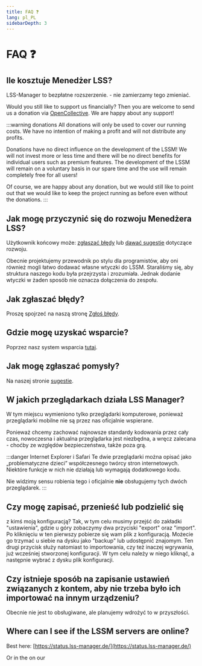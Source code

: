 ```yaml
---
title: FAQ ❓
lang: pl_PL
sidebarDepth: 3
---
```


# FAQ ❓

## Ile kosztuje Menedżer LSS?
LSS-Manager to bezpłatne rozszerzenie. - nie zamierzamy tego zmieniać.

Would you still like to support us financially? Then you are welcome to send us a donation via [OpenCollective][donate]. We are happy about any support!

:::warning donations
All donations will only be used to cover our running costs. We have no intention of making a profit and will not distribute any profits.

Donations have no direct influence on the development of the LSSM! We will not invest more or less time and there will be no direct benefits for individual users such as premium features. The development of the LSSM will remain on a voluntary basis in our spare time and the use will remain completely free for all users!

Of course, we are happy about any donation, but we would still like to point out that we would like to keep the project running as before even without the donations.
:::

## Jak mogę przyczynić się do rozwoju Menedżera LSS?
Użytkownik końcowy może: [zgłaszać błędy][error] lub [dawać sugestie][suggestions] dotyczące rozwoju.

Obecnie projektujemy przewodnik po stylu dla programistów, aby oni również mogli łatwo dodawać własne wtyczki do LSSM. Staraliśmy się, aby struktura naszego kodu była przejrzysta i zrozumiała. Jednak dodanie wtyczki w żaden sposób nie oznacza dołączenia do zespołu.

## Jak zgłaszać błędy?
Proszę spojrzeć na naszą stronę [Zgłoś błędy][error].

## Gdzie mogę uzyskać wsparcie?
Poprzez nasz system wsparcia [tutaj][support].

## Jak mogę zgłaszać pomysły?
Na naszej stronie [sugestie][suggestions].

## W jakich przeglądarkach działa LSS Manager?
W tym miejscu wymieniono tylko przeglądarki komputerowe, ponieważ przeglądarki mobilne nie są przez nas oficjalnie wspierane.

Ponieważ chcemy zachować najnowsze standardy kodowania przez cały czas, nowoczesna i aktualna przeglądarka jest niezbędna, a wręcz zalecana - choćby ze względów bezpieczeństwa, także poza grą.

<browser-support-table/>

:::danger Internet Explorer i Safari
Te dwie przeglądarki można opisać jako „problematyczne dzieci” współczesnego twórcy stron internetowych. Niektóre funkcje w nich nie działają lub wymagają dodatkowego kodu.

Nie widzimy sensu robienia tego i oficjalnie **nie** obsługujemy tych dwóch przeglądarek.
:::

## Czy mogę zapisać, przenieść lub podzielić się
z kimś moją konfiguracją?
Tak, w tym celu musimy przejść do zakładki "ustawienia", gdzie u góry zobaczymy dwa przyciski "export" oraz "import".
Po kliknięciu w ten pierwszy pobierze się wam plik z konfiguracją. Możecie go trzymać u siebie na dysku jako "backup" lub udostępnić znajomym. Ten drugi przycisk służy natomiast to importowania, czy też inaczej wgrywania, już wcześniej stworzonej konfiguracji. W tym celu należy w niego kliknąć, a następnie wybrać z dysku plik konfiguracji.

## Czy istnieje sposób na zapisanie ustawień związanych z kontem, aby nie trzeba było ich importować na innym urządzeniu?
Obecnie nie jest to obsługiwane, ale planujemy wdrożyć to w przyszłości.

## Where can I see if the LSSM servers are online?
Best here: [https://status.lss-manager.de/](https://status.lss-manager.de/)

Or in the <discord-channel channel="uptime"/> on our <discord/>

[support]: support.md
[error]: error_report.md
[suggestions]: suggestions.md
[donate]: https://donate.lss-manager.de/

<!-- ==START_FOOTER== Do NOT edit anything below this line! Any edits will be removed as content is auto generated! -->
[lssm.status]: https://status.lss-manager.de/
[lssm.discord]: https://discord.gg/RcTNjpB
[lssm.userscript]: https://v4.lss-manager.de/lssm-v4.user.js
[lssm.donations]: https://donate.lss-manager.de/
[docs]: https://docs.lss-manager.de/
[docs.apps]: /pl_PL/apps.md
[docs.appstore]: /pl_PL/appstore.md
[docs.bugs]: /pl_PL/bugs.md
[docs.error_report]: /pl_PL/error_report.md
[docs.faq]: /pl_PL/faq.md
[docs.metadata]: /pl_PL/metadata.md
[docs.other]: /pl_PL/other.md
[docs.settings]: /pl_PL/settings.md
[docs.suggestions]: /pl_PL/suggestions.md
[docs.support]: /pl_PL/support.md
[games.self]: https://operatorratunkowy.pl
[tampermonkey]: https://tampermonkey.net/
[github]: https://github.com/LSS-Manager/LSSM-V.4
[github.issues]: https://github.com/LSS-Manager/LSSM-V.4/issues
[github.issues.open]: https://github.com/LSS-Manager/LSSM-V.4/issues?q=is%3Aissue+is%3Aopen+label%3Abug